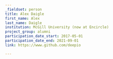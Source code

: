 ```yaml
---
_fieldset: person
title: Alex Daigle
first_name: Alex
last_name: Daigle
institution: McGill University (now at Encircle)
project_group: alumni
participation_date_start: 2017-05-01
participation_date_end: 2021-09-01
link: https://www.github.com/deepio

---
```

